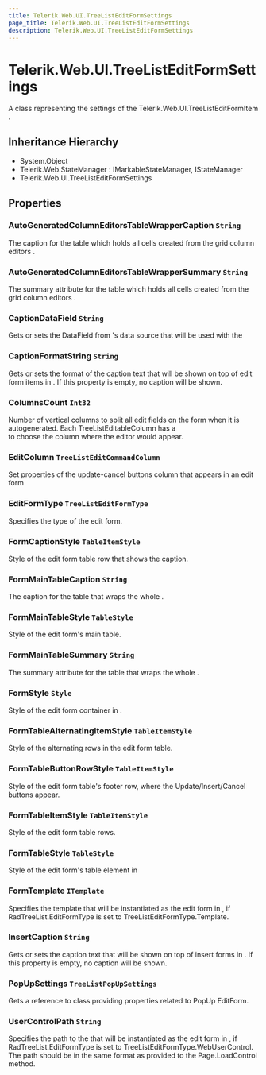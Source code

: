 ```yaml
---
title: Telerik.Web.UI.TreeListEditFormSettings
page_title: Telerik.Web.UI.TreeListEditFormSettings
description: Telerik.Web.UI.TreeListEditFormSettings
---
```


# Telerik.Web.UI.TreeListEditFormSettings

A class representing the settings of the Telerik.Web.UI.TreeListEditFormItem .

## Inheritance Hierarchy

* System.Object
* Telerik.Web.StateManager : IMarkableStateManager, IStateManager
* Telerik.Web.UI.TreeListEditFormSettings

## Properties

###  AutoGeneratedColumnEditorsTableWrapperCaption `String`

The caption for the table which holds all cells created from the grid column editors .

###  AutoGeneratedColumnEditorsTableWrapperSummary `String`

The summary attribute for the table which holds all cells created from the grid column editors .

###  CaptionDataField `String`

Gets or sets the DataField from 's data source that will
            be used with the

###  CaptionFormatString `String`

Gets or sets the format of the caption text that will be shown on top of  edit form 
            items in . If this property is empty, no caption will be shown.

###  ColumnsCount `Int32`

Number of vertical columns to split all edit fields on the form when it is autogenerated.
            Each TreeListEditableColumn has a  
            to choose the column where the editor would appear.

###  EditColumn `TreeListEditCommandColumn`

Set properties of the update-cancel buttons column that appears in an edit form

###  EditFormType `TreeListEditFormType`

Specifies the type of the edit form.

###  FormCaptionStyle `TableItemStyle`

Style of the edit form table row that shows the caption.

###  FormMainTableCaption `String`

The caption for the table that wraps the whole .

###  FormMainTableStyle `TableStyle`

Style of the edit form's main table.

###  FormMainTableSummary `String`

The summary attribute for the table that wraps the whole .

###  FormStyle `Style`

Style of the edit form container in .

###  FormTableAlternatingItemStyle `TableItemStyle`

Style of the alternating rows in the edit form table.

###  FormTableButtonRowStyle `TableItemStyle`

Style of the edit form table's footer row, where the Update/Insert/Cancel buttons appear.

###  FormTableItemStyle `TableItemStyle`

Style of the edit form table rows.

###  FormTableStyle `TableStyle`

Style of the edit form's table element in

###  FormTemplate `ITemplate`

Specifies the template that will be instantiated as the edit form in ,
            if RadTreeList.EditFormType is set to TreeListEditFormType.Template.

###  InsertCaption `String`

Gets or sets the caption text that will be shown on top of insert forms in
            . If this property is empty, no caption will be shown.

###  PopUpSettings `TreeListPopUpSettings`

Gets a reference to  class providing properties
                related to PopUp EditForm.

###  UserControlPath `String`

Specifies the path to the  that will be instantiated
            as the edit form in , if RadTreeList.EditFormType is
            set to TreeListEditFormType.WebUserControl. The path should be in the same 
            format as provided to the Page.LoadControl method.

